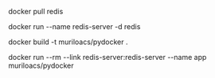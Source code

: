 docker pull redis

docker run --name redis-server -d redis

docker build -t muriloacs/pydocker .

docker run --rm --link redis-server:redis-server --name app muriloacs/pydocker
